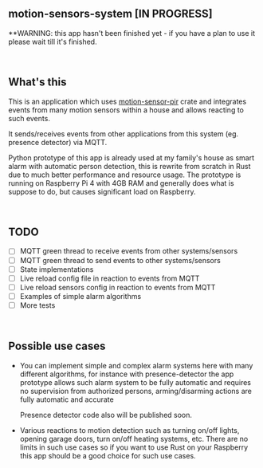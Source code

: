## motion-sensors-system [IN PROGRESS]

**WARNING: this app hasn't been finished yet - if you have a plan to use it please wait till it's finished.

&nbsp;
## What's this

This is an application which uses [motion-sensor-pir](https://github.com/mateusz-szczyrzyca/pir-motion-sensor) crate and integrates events from many motion sensors within a house and allows reacting to such events. 

It sends/receives events from other applications from this system (eg. presence detector) via MQTT.

Python prototype of this app is already used at my family's house as smart alarm with automatic person detection, this is 
rewrite from scratch in Rust due to much better performance and resource usage. The prototype is running on Raspberry Pi 4 with 4GB RAM and generally does what is suppose to do, but causes significant load on Raspberry.

&nbsp;
## TODO
- [ ] MQTT green thread to receive events from other systems/sensors
- [ ] MQTT green thread to send events to other systems/sensors
- [ ] State implementations
- [ ] Live reload config file in reaction to events from MQTT
- [ ] Live reload sensors config in reaction to events from MQTT
- [ ] Examples of simple alarm algorithms
- [ ] More tests

&nbsp;
## Possible use cases

- You can implement simple and complex alarm systems here with many different algorithms, for instance with presence-detector the app prototype allows such alarm system to be fully automatic and requires no supervision from authorized persons, arming/disarming actions are fully automatic and accurate

  Presence detector code also will be published soon.

- Various reactions to motion detection such as turning on/off lights, opening garage doors, turn on/off heating systems, etc. 
  There are no limits in such use cases so if you want to use Rust on your Raspberry this app should be a good choice for such use cases.

